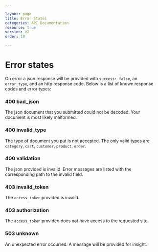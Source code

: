 ```yaml
---

layout: page
title: Error States
categories: API Documentation
resource: true
version: v2
order: 10

---
```


# Error states

On error a json response will be provided with `success: false`, an `error_type`, and an http response code. Below is a list of known response codes and error types:

### 400 bad_json
The json document that you submitted could not be decoded. Your document is most likely malformed.

### 400 invalid_type
The type of document you put is not accepted. The only valid types are `category`, `cart`, `customer`, `product`, `order`.

### 400 validation
The json provided is invalid. Error messages are listed with the corresponding path to the invalid field.

### 403 invalid_token
The `access_token` provided is invalid.

### 403 authorization
The `access_token` provided does not have access to the requested site.

### 503 unknown
An unexpected error occurred. A message will be provided for insight.
